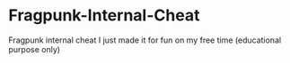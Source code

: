 # Fragpunk-Internal-Cheat
Fragpunk internal cheat I just made it for fun on my free time (educational purpose only)
